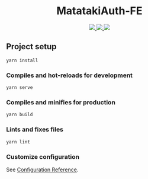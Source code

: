 <h1 align="center">MatatakiAuth-FE</h1>
<p align="center">
    <a href="https://github.com/AyakaLab/MatatakiAuth-FE/actions?query=workflow%3A%22Production+CI%2FCD%22">
        <img src="https://github.com/AyakaLab/MatatakiAuth-FE/workflows/Development%20CI/badge.svg" />
    </a>
    <a href="https://github.com/AyakaLab/MatatakiAuth-FE/actions?query=workflow%3A%22Pre-Release+CI%2FCD%22">
        <img src="https://github.com/AyakaLab/MatatakiAuth-FE/workflows/Pre-Release%20CI/CD/badge.svg" />
    </a>
    <a href="https://github.com/AyakaLab/MatatakiAuth-FE/actions?query=workflow%3A%22Development+CI%22">
        <img src="https://github.com/AyakaLab/MatatakiAuth-FE/workflows/Production%20CI/CD/badge.svg" />
    </a>
</p>


## Project setup
```
yarn install
```

### Compiles and hot-reloads for development
```
yarn serve
```

### Compiles and minifies for production
```
yarn build
```

### Lints and fixes files
```
yarn lint
```

### Customize configuration
See [Configuration Reference](https://cli.vuejs.org/config/).
